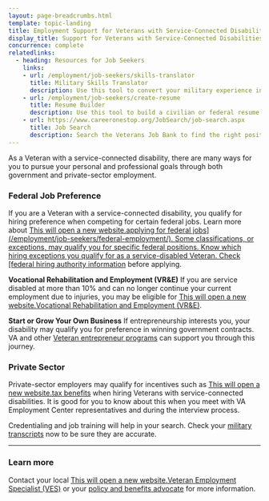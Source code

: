 ```yaml
---
layout: page-breadcrumbs.html
template: topic-landing
title: Employment Support for Veterans with Service-Connected Disabilities
display_title: Support for Veterans with Service-Connected Disabilities
concurrence: complete
relatedlinks:
  - heading: Resources for Job Seekers
    links:
    - url: /employment/job-seekers/skills-translator
      title: Military Skills Translator
      description: Use this tool to convert your military experience into civilian language that hiring managers can easily understand.
    - url: /employment/job-seekers/create-resume
      title: Resume Builder
      description: Use this tool to build a civilian or federal resume.
    - url: https://www.careeronestop.org/JobSearch/job-search.aspx
      title: Job Search
      description: Search the Veterans Job Bank to find the right position for you.
---
```


<div class="va-introtext">

As a Veteran with a service-connected disability, there are many ways for you to pursue your personal and professional goals through both government and private-sector employment.

</div>

### Federal Job Preference

If you are a Veteran with a service-connected disability, you qualify for hiring preference when competing for certain federal jobs. Learn more about <a href="http://www.fedshirevets.gov/job/shav/"><span class="usa-sr-only">This will open a new website.</span>applying for federal jobs](/employment/job-seekers/federal-employment/). Some classifications, or exceptions, may qualify you for specific federal positions. Know which hiring exceptions you qualify for as a service-disabled Veteran. Check [federal hiring authority information</a> before applying.

**Vocational Rehabilitation and Employment (VR&amp;E)**
If you are service disabled at more than 10% and can no longer continue your current employment due to injuries, you may be eligible for <a href="https://www.benefits.va.gov/vocrehab/index.asp"><span class="usa-sr-only">This will open a new website.</span>Vocational Rehabilitation and Employment (VR&amp;E)</a>.

**Start or Grow Your Own Business**
If entrepreneurship interests you, your disability may qualify you for preference in winning government contracts. VA and other [Veteran entrepreneur programs](/employment/job-seekers/register-your-business/) can support you through this journey.

### Private Sector

Private-sector employers may qualify for incentives such as <a href="https://www.benefits.va.gov/VOW/docs/seiflyerfinal.pdf"><span class="usa-sr-only">This will open a new website.</span>tax benefits</a> when hiring Veterans with service-connected disabilities. It is good for you to know about this when you meet with VA Employment Center representatives and during the interview process.

Credentialing and job training will help in your search. Check your [military transcripts](/employment/job-seekers/military-transcripts/) now to be sure they are accurate.

-----

### Learn more
Contact your local <a href="https://vaforvets.va.gov/hr/RVECS/pages/rvecs-map.asp"><span class="usa-sr-only">This will open a new website.</span>Veteran Employment Specialist (VES)</a> or your [policy and benefits advocate](/disability-benefits/apply/help/) for more information.
